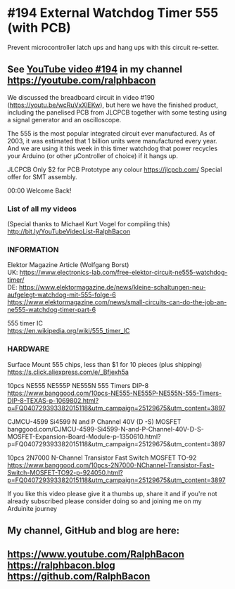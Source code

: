 # #194 External Watchdog Timer 555 (with PCB)
Prevent microcontroller latch ups and hang ups with this circuit re-setter.

[YouTube video #194]: https://youtu.be/WpihLPvY9Ac

## See [YouTube video #194] in my channel https://youtube.com/ralphbacon  

We discussed the breadboard circuit in video #190 (https://youtu.be/wcRuVxXlEKw), but here we have the finished product, including the panelised PCB from JLCPCB together with some testing using a signal generator and an oscilloscope.

The 555 is the most popular integrated circuit ever manufactured. As of 2003, it was estimated that 1 billion units were manufactured every year. And we are using it this week in this timer watchdog that power recycles your Arduino (or other µController of choice) if it hangs up.

JLCPCB Only $2 for PCB Prototype any colour https://jlcpcb.com/
Special offer for SMT assembly.

00:00 Welcome Back!  


### List of all my videos
(Special thanks to Michael Kurt Vogel for compiling this)  
http://bit.ly/YouTubeVideoList-RalphBacon  

### INFORMATION

Elektor Magazine Article (Wolfgang Borst)  
UK: https://www.electronics-lab.com/free-elektor-circuit-ne555-watchdog-timer/  
DE: https://www.elektormagazine.de/news/kleine-schaltungen-neu-aufgelegt-watchdog-mit-555-folge-6  
https://www.elektormagazine.com/news/small-circuits-can-do-the-job-an-ne555-watchdog-timer-part-6  

555 timer IC  
https://en.wikipedia.org/wiki/555_timer_IC  

### HARDWARE
Surface Mount 555 chips, less than $1 for 10 pieces (plus shipping)  
https://s.click.aliexpress.com/e/_Bfjexh5a

10pcs NE555 NE555P NE555N 555 Timers DIP-8  
https://www.banggood.com/10pcs-NE555-NE555P-NE555N-555-Timers-DIP-8-TEXAS-p-1069802.html?p=FQ040729393382015118&utm_campaign=25129675&utm_content=3897

CJMCU-4599 Si4599 N and P Channel 40V (D -S) MOSFET  
banggood.com/CJMCU-4599-Si4599-N-and-P-Channel-40V-D-S-MOSFET-Expansion-Board-Module-p-1350610.html?p=FQ040729393382015118&utm_campaign=25129675&utm_content=3897

10pcs 2N7000 N-Channel Transistor Fast Switch MOSFET TO-92  
https://www.banggood.com/10pcs-2N7000-NChannel-Transistor-Fast-Switch-MOSFET-TO92-p-924050.html?p=FQ040729393382015118&utm_campaign=25129675&utm_content=3897

If you like this video please give it a thumbs up, share it and if you're not already subscribed please consider doing so and joining me on my Arduinite journey  

My channel, GitHub and blog are here:  
------------------------------------------------------------------  
https://www.youtube.com/RalphBacon  
https://ralphbacon.blog  
https://github.com/RalphBacon  
------------------------------------------------------------------
